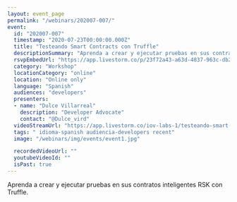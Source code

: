 ```yaml
---
layout: event_page
permalink: "/webinars/202007-007/"
event:
  id: "202007-007"
  timestamp: "2020-07-23T00:00:00.000Z"
  title: "Testeando Smart Contracts con Truffle"
  descriptionSummary: "Aprenda a crear y ejecutar pruebas en sus contratos inteligentes RSK con Truffle."
  rsvpEmbedUrl: "https://app.livestorm.co/p/23f72a43-a63d-4837-963c-db2f1a107064/form"
  category: "Workshop"
  locationCategory: "online"
  location: "Online only"
  language: "Spanish"
  audiences: "developers"
  presenters:
  - name: "Dulce Villarreal"
    description: "Developer Advocate"
    contact: "@Dulce_vird"
  videoStreamUrl: "https://app.livestorm.co/iov-labs-1/testeando-smart-contracts-con-truffle"
  tags: " idioma-spanish audiencia-developers recent"
  image: "/webinars/img/events/event1.jpg"

  recordedVideoUrl: ""
  youtubeVideoId: ""
  isPast: true
---
```



Aprenda a crear y ejecutar pruebas en sus contratos inteligentes RSK con Truffle.

